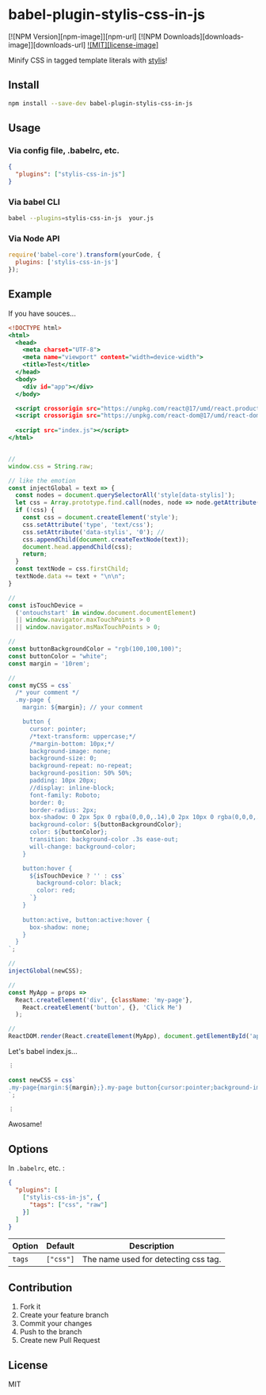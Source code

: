 
# babel-plugin-stylis-css-in-js

[![NPM Version][npm-image]][npm-url]
[![NPM Downloads][downloads-image]][downloads-url]
[![MIT][license-image]](LICENSE)

Minify CSS in tagged template literals with [stylis](https://github.com/thysultan/stylis.js)!

## Install

```bash
npm install --save-dev babel-plugin-stylis-css-in-js
```

## Usage

### Via config file, .babelrc, etc.
```json
{
  "plugins": ["stylis-css-in-js"]
}
```

### Via babel CLI
```bash
babel --plugins=stylis-css-in-js  your.js
```

### Via Node API
```js
require('babel-core').transform(yourCode, {
  plugins: ['stylis-css-in-js']
});
```

## Example

If you have souces...

```index.html
<!DOCTYPE html>
<html>
  <head>
    <meta charset="UTF-8">
    <meta name="viewport" content="width=device-width">
    <title>Test</title>
  </head>
  <body>
    <div id="app"></div>
  </body>

  <script crossorigin src="https://unpkg.com/react@17/umd/react.production.min.js"></script>
  <script crossorigin src="https://unpkg.com/react-dom@17/umd/react-dom.production.min.js"></script>
 
  <script src="index.js"></script>
</html>
```

```index.js

//
window.css = String.raw;

// like the emotion
const injectGlobal = text => {
  const nodes = document.querySelectorAll('style[data-stylis]');
  let css = Array.prototype.find.call(nodes, node => node.getAttribute('data-stylis') === '0'); // 
  if (!css) {
    const css = document.createElement('style');
    css.setAttribute('type', 'text/css');
    css.setAttribute('data-stylis', '0'); // 
    css.appendChild(document.createTextNode(text));
    document.head.appendChild(css);
    return;
  }
  const textNode = css.firstChild;
  textNode.data += text + "\n\n";
}

//
const isTouchDevice = 
  ('ontouchstart' in window.document.documentElement) 
  || window.navigator.maxTouchPoints > 0
  || window.navigator.msMaxTouchPoints > 0;

//
const buttonBackgroundColor = "rgb(100,100,100)";
const buttonColor = "white";
const margin = '10rem';

//
const myCSS = css`
  /* your comment */
  .my-page {
    margin: ${margin}; // your comment

    button {
      cursor: pointer;
      /*text-transform: uppercase;*/
      /*margin-bottom: 10px;*/
      background-image: none;
      background-size: 0;
      background-repeat: no-repeat;
      background-position: 50% 50%;
      padding: 10px 20px;
      //display: inline-block;
      font-family: Roboto;
      border: 0;
      border-radius: 2px;
      box-shadow: 0 2px 5px 0 rgba(0,0,0,.14),0 2px 10px 0 rgba(0,0,0,.1);
      background-color: ${buttonBackgroundColor};
      color: ${buttonColor};
      transition: background-color .3s ease-out;
      will-change: background-color;
    }

    button:hover {
      ${isTouchDevice ? '' : css`
        background-color: black;
        color: red;
      `}
    }
    
    button:active, button:active:hover {
      box-shadow: none;
    }
  }
`;

//
injectGlobal(newCSS);

// 
const MyApp = props =>
  React.createElement('div', {className: 'my-page'},
    React.createElement('button', {}, 'Click Me')
  );

//
ReactDOM.render(React.createElement(MyApp), document.getElementById('app'));
```

Let's babel index.js...

```js
︙

const newCSS = css`
.my-page{margin:${margin};}.my-page button{cursor:pointer;background-image:none;background-size:0;background-repeat:no-repeat;background-position:50% 50%;padding:10px 20px;font-family:Roboto;border:0;border-radius:2px;box-shadow:0 2px 5px 0 rgba(0,0,0,.14),0 2px 10px 0 rgba(0,0,0,.1);background-color:${buttonBackgroundColor};color:${buttonColor};transition:background-color .3s ease-out;will-change:background-color;}.my-page button:hover{${isTouchDevice ? '' : css`background-color:black;color:red;`}}.my-page button:active,.my-page button:active:hover{box-shadow:none;}
`;

︙
```

Awosame!

## Options

In `.babelrc`, etc. :

```json
{
  "plugins": [
    ["stylis-css-in-js", {
      "tags": ["css", "raw"]
    }]
  ]
}
```

| Option               | Default                  |Description                           |
|----------------------|--------------------------|--------------------------------------|
| `tags`               | `["css"]`                | The name used for detecting css tag. |

## Contribution  

1. Fork it  
2. Create your feature branch  
3. Commit your changes  
4. Push to the branch  
5. Create new Pull Request

## License

MIT
